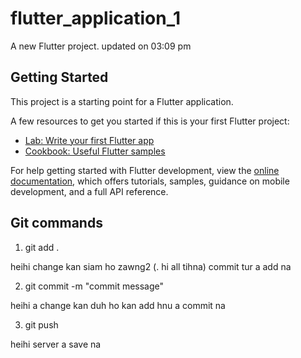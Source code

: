 # flutter_application_1

A new Flutter project. updated on 03:09 pm

## Getting Started

This project is a starting point for a Flutter application.

A few resources to get you started if this is your first Flutter project:

- [Lab: Write your first Flutter app](https://docs.flutter.dev/get-started/codelab)
- [Cookbook: Useful Flutter samples](https://docs.flutter.dev/cookbook)

For help getting started with Flutter development, view the
[online documentation](https://docs.flutter.dev/), which offers tutorials,
samples, guidance on mobile development, and a full API reference.

## Git commands

1. git add .

 heihi change kan siam ho zawng2 (. hi all tihna) commit tur a add na

2. git commit -m "commit message"

  heihi a change kan duh ho kan add hnu a commit na

3. git push

  heihi server a save na
